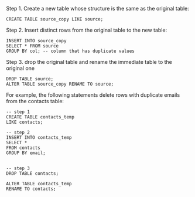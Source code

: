 Step 1. Create a new table whose structure is the same as the original table:
```
CREATE TABLE source_copy LIKE source;
```

Step 2. Insert distinct rows from the original table to the new table:
```
INSERT INTO source_copy
SELECT * FROM source
GROUP BY col; -- column that has duplicate values
```

Step 3. drop the original table and rename the immediate table to the original one
```
DROP TABLE source;
ALTER TABLE source_copy RENAME TO source;
```

For example, the following statements delete rows with duplicate emails from the contacts table:
```
-- step 1
CREATE TABLE contacts_temp 
LIKE contacts;

-- step 2
INSERT INTO contacts_temp
SELECT * 
FROM contacts 
GROUP BY email;


-- step 3
DROP TABLE contacts;

ALTER TABLE contacts_temp 
RENAME TO contacts;
```
